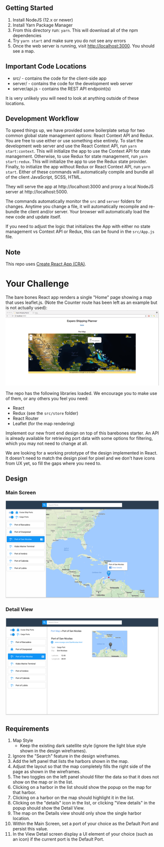 ## Getting Started

1. Install NodeJS (12.x or newer)
2. Install Yarn Package Manager
3. From this directory run: ```yarn```. This will download all of the npm dependencies
4. Try ```yarn start``` and make sure you do not see any errors
5. Once the web server is running, visit [http://localhost:3000](http://localhost:3000). You should see a map.

## Important Code Locations

* src/ - contains the code for the client-side app
* server/ - contains the code for the development web server
* server/api.js - contains the REST API endpoint(s)

It is very unlikely you will need to look at anything outside of these locations.

## Development Workflow

To speed things up, we have provided some boilerplate setup for two common global state management options: React Context API and Redux. You are free to use either or use something else entirely. To start the development web server and use the React Context API, run ```yarn start:context```. This will initialize the app to use the Context API for state management. Otherwise, to use Redux for state management, run ```yarn start:redux```. This will initialize the app to use the Redux state provider. Finally, to initialize the app without Redux or React Context API, run ```yarn start```. Either of these commands will automatically compile and bundle all of the client JavaScript, SCSS, HTML.

They will serve the app at http://localhost:3000 and proxy a local NodeJS server at http://localhost:5000.

The commands automatically monitor the ```src``` and ```server``` folders for changes. Anytime you change a file, it will automatically recompile and re-bundle the client and/or server. Your browser will automatically load the new code and update itself.

If you need to adjust the logic that initializes the App with either no state management vs Context API or Redux, this can be found in the `src/App.js` file. 

## Note

This repo uses [Create React App (CRA)](https://reactjs.org/docs/create-a-new-react-app.html). 

# Your Challenge

The bare bones React app renders a single "Home" page showing a map that uses leaflet.js. (Note the Counter route has been left as an example but is not actually used):
![Current App](current_app.png)

The repo has the following libraries loaded. We encourage you to make use of them, or any others you feel you need:

* React
* Redux (see the ```src/store``` folder)
* React Router
* Leaflet (for the map rendering)

Implement our new front end design on top of this barebones starter. An API is already available for retrieving port data with some options for filtering, which you may not need to change at all.

We are looking for a working prototype of the design implemented in React. It doesn't need to match the design pixel for pixel and we don't have icons from UX yet, so fill the gaps where you need to.

## Design

### Main Screen
![Main Screen](design_main_screen.png)

### Detail View
![Detail View](design_detail_view.png)

## Requirements

1. Map Style
   * Keep the existing dark satellite style (ignore the light blue style shown in the design wireframes).
2. Ignore the "Search" feature in the design wireframes.
3. Add the left panel that lists the harbors shown in the map.
4. Adjust the layout so that the map completely fills the right side of the page as shown in the wireframes.
5. The two toggles on the left panel should filter the data so that it does not show on the map or in the list.
6. Clicking on a harbor in the list should show the popup on the map for that harbor.
7. Clicking on a harbor on the map should highlight it in the list.
8. Clicking on the "details" icon in the list, or clicking "View details" in the popup should show the Detail View.
9. The map on the Details view should only show the single harbor location.
10. Within the Main Screen, set a port of your choice as the Default Port and persist this value. 
11. In the View Detail screen display a UI element of your choice (such as an icon) if the current port is the Default Port. 
